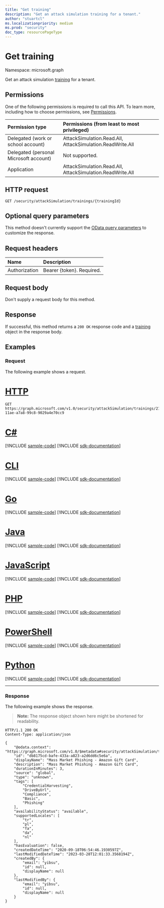 ```yaml
---
title: "Get training"
description: "Get an attack simulation training for a tenant."
author: "stuartcl"
ms.localizationpriority: medium
ms.prod: "security"
doc_type: resourcePageType
---
```


# Get training

Namespace: microsoft.graph

Get an attack simulation [training](../resources/training.md) for a tenant. 

## Permissions

One of the following permissions is required to call this API. To learn more, including how to choose permissions, see [Permissions](/graph/permissions-reference).

| Permission type                        | Permissions (from least to most privileged)                            |
|:---------------------------------------|:-----------------------------------------------------------------------|
| Delegated (work or school account)     | AttackSimulation.Read.All, AttackSimulation.ReadWrite.All              |
| Delegated (personal Microsoft account) | Not supported.                                                         |
| Application                            | AttackSimulation.Read.All, AttackSimulation.ReadWrite.All              |

## HTTP request

<!-- {
  "blockType": "ignored"
}
-->
``` http
GET /security/attackSimulation/trainings/{trainingId}
```

## Optional query parameters

This method doesn't currently support the [OData query parameters](/graph/query-parameters) to customize the response.

## Request headers

|Name|Description|
|:---|:---|
|Authorization|Bearer {token}. Required.|

## Request body

Don't supply a request body for this method.

## Response

If successful, this method returns a `200 OK` response code and a [training](../resources/training.md) object in the response body.

## Examples

### Request

The following example shows a request.
# [HTTP](#tab/http)
<!-- {
  "blockType": "request",
  "name": "get_training"
}
-->
``` http
GET https://graph.microsoft.com/v1.0/security/attackSimulation/trainings/21b2b7d1-11ae-a7a8-99c8-9029a4e70cc9
```

# [C#](#tab/csharp)
[!INCLUDE [sample-code](../includes/snippets/csharp/get-training-csharp-snippets.md)]
[!INCLUDE [sdk-documentation](../includes/snippets/snippets-sdk-documentation-link.md)]

# [CLI](#tab/cli)
[!INCLUDE [sample-code](../includes/snippets/cli/get-training-cli-snippets.md)]
[!INCLUDE [sdk-documentation](../includes/snippets/snippets-sdk-documentation-link.md)]

# [Go](#tab/go)
[!INCLUDE [sample-code](../includes/snippets/go/get-training-go-snippets.md)]
[!INCLUDE [sdk-documentation](../includes/snippets/snippets-sdk-documentation-link.md)]

# [Java](#tab/java)
[!INCLUDE [sample-code](../includes/snippets/java/get-training-java-snippets.md)]
[!INCLUDE [sdk-documentation](../includes/snippets/snippets-sdk-documentation-link.md)]

# [JavaScript](#tab/javascript)
[!INCLUDE [sample-code](../includes/snippets/javascript/get-training-javascript-snippets.md)]
[!INCLUDE [sdk-documentation](../includes/snippets/snippets-sdk-documentation-link.md)]

# [PHP](#tab/php)
[!INCLUDE [sample-code](../includes/snippets/php/get-training-php-snippets.md)]
[!INCLUDE [sdk-documentation](../includes/snippets/snippets-sdk-documentation-link.md)]

# [PowerShell](#tab/powershell)
[!INCLUDE [sample-code](../includes/snippets/powershell/get-training-powershell-snippets.md)]
[!INCLUDE [sdk-documentation](../includes/snippets/snippets-sdk-documentation-link.md)]

# [Python](#tab/python)
[!INCLUDE [sample-code](../includes/snippets/python/get-training-python-snippets.md)]
[!INCLUDE [sdk-documentation](../includes/snippets/snippets-sdk-documentation-link.md)]

---

### Response

The following example shows the response.

>**Note:** The response object shown here might be shortened for readability.

<!-- {
  "blockType": "response",
  "truncated": true,
  "@odata.type": "microsoft.graph.training"
}
-->
``` http
HTTP/1.1 200 OK
Content-Type: application/json

{
    "@odata.context": "https://graph.microsoft.com/v1.0/$metadata#security/attackSimulation/trainings/$entity",
    "id": "db8175cd-bafe-433a-a823-a2d6dd6c5e6a",
    "displayName": "Mass Market Phishing - Amazon Gift Card",
    "description": "Mass Market Phishing - Amazon Gift Card",
    "durationInMinutes": 3,
    "source": "global",
    "type": "unknown",
    "tags": [
        "CredentialHarvesting",
        "DriveByUrl",
        "Compliance",
        "Basic",
        "Phishing"
    ],
    "availabilityStatus": "available",
    "supportedLocales": [
        "tr",
        "pl",
        "fa",
        "da",
        "nl"
    ],
    "hasEvaluation": false,
    "createdDateTime": "2020-09-18T06:54:46.1930597Z",
    "lastModifiedDateTime": "2023-03-28T12:01:33.3568194Z",
    "createdBy": {
        "email": "yibsu",
        "id": null,
        "displayName": null
    },
    "lastModifiedBy": {
        "email": "yibsu",
        "id": null,
        "displayName": null
    }
}
```
